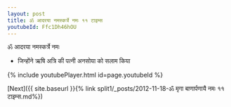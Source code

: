 ```yaml
---
layout: post
title: ॐ आदरया नमस्कर्त्रे नमः ११ टाइम्स
youtubeId: Ffc1Dh46hOU
---
```

 
 
 ॐ आदरया नमस्कर्त्रे नमः  
 
 -  जिन्होंने ऋषि अत्रि की पत्नी अनसोया को सलाम किया 
 
  
 
  
 
 
 
 
 
 


{% include youtubePlayer.html id=page.youtubeId %}
 
[Next]({{ site.baseurl }}{% link  split1/_posts/2012-11-18-ॐ मृगा बाणार्पणायै नमः ११ टाइम्स.md%})
 
